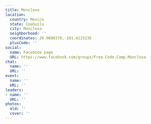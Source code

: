 ```yaml
---
title: Monclova
location:
  country: Mexico
  state: Coahuila
  city: Monclova
  neighborhood: ''
  coordinates: 26.9080378,-101.4215236
  plusCode: ''
social:
  name: Facebook page
  URL: https://www.facebook.com/groups/Free.Code.Camp.Monclova
chat:
  name: ''
  URL: ''
event:
  name: ''
  URL: ''
leaders:
- name: ''
  URL: ''
photos:
  old: ''
  cover: ''
---
```

